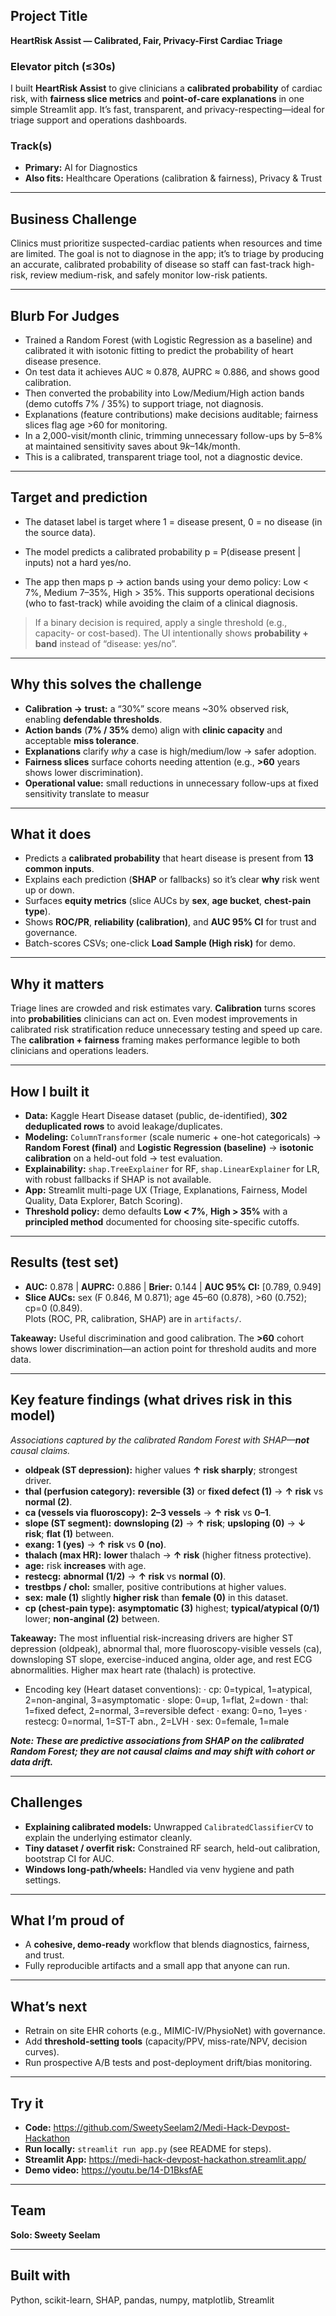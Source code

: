 ## Project Title
**HeartRisk Assist — Calibrated, Fair, Privacy-First Cardiac Triage**

### Elevator pitch (≤30s)
I built **HeartRisk Assist** to give clinicians a **calibrated probability** of cardiac risk, with **fairness slice metrics** and **point-of-care explanations** in one simple Streamlit app. It’s fast, transparent, and privacy-respecting—ideal for triage support and operations dashboards.

### Track(s)
- **Primary:** AI for Diagnostics  
- **Also fits:** Healthcare Operations (calibration & fairness), Privacy & Trust

---

## Business Challenge

Clinics must prioritize suspected-cardiac patients when resources and time are limited. The goal is not to diagnose in the app; it’s to triage by producing an accurate, calibrated probability of disease so staff can fast-track high-risk, review medium-risk, and safely monitor low-risk patients.

---

## Blurb For Judges

- Trained a Random Forest (with Logistic Regression as a baseline) and calibrated it with isotonic fitting to predict the probability of heart disease presence. 
- On test data it achieves AUC ≈ 0.878, AUPRC ≈ 0.886, and shows good calibration. 
- Then converted the probability into Low/Medium/High action bands (demo cutoffs 7% / 35%) to support triage, not diagnosis. 
- Explanations (feature contributions) make decisions auditable; fairness slices flag age >60 for monitoring. 
- In a 2,000-visit/month clinic, trimming unnecessary follow-ups by 5–8% at maintained sensitivity saves about $9k–$14k/month. 
- This is a calibrated, transparent triage tool, not a diagnostic device.

---

## Target and prediction

- The dataset label is target where 1 = disease present, 0 = no disease (in the source data).

- The model predicts a calibrated probability
    p = P(disease present | inputs)
    not a hard yes/no.

- The app then maps p → action bands using your demo policy:
    Low < 7%, Medium 7–35%, High > 35%.
    This supports operational decisions (who to fast-track) while avoiding the claim of a clinical diagnosis.

> If a binary decision is required, apply a single threshold (e.g., capacity- or cost-based). The UI intentionally shows **probability + band** instead of “disease: yes/no”.

---

## Why this solves the challenge

- **Calibration → trust:** a “30%” score means ~30% observed risk, enabling **defendable thresholds**.  
- **Action bands** (**7% / 35%** demo) align with **clinic capacity** and acceptable **miss tolerance**.  
- **Explanations** clarify *why* a case is high/medium/low → safer adoption.  
- **Fairness slices** surface cohorts needing attention (e.g., **>60** years shows lower discrimination).  
- **Operational value:** small reductions in unnecessary follow-ups at fixed sensitivity translate to measur

---

## What it does
- Predicts a **calibrated probability** that heart disease is present from **13 common inputs**.  
- Explains each prediction (**SHAP** or fallbacks) so it’s clear **why** risk went up or down.  
- Surfaces **equity metrics** (slice AUCs by **sex**, **age bucket**, **chest-pain type**).  
- Shows **ROC/PR**, **reliability (calibration)**, and **AUC 95% CI** for trust and governance.  
- Batch-scores CSVs; one-click **Load Sample (High risk)** for demo.

---

## Why it matters
Triage lines are crowded and risk estimates vary. **Calibration** turns scores into **probabilities** clinicians can act on. Even modest improvements in calibrated risk stratification reduce unnecessary testing and speed up care. The **calibration + fairness** framing makes performance legible to both clinicians and operations leaders.

---

## How I built it
- **Data:** Kaggle Heart Disease dataset (public, de-identified), **302 deduplicated rows** to avoid leakage/duplicates.
- **Modeling:** `ColumnTransformer` (scale numeric + one-hot categoricals) → **Random Forest (final)** and **Logistic Regression (baseline)** → **isotonic calibration** on a held-out fold → test evaluation.
- **Explainability:** `shap.TreeExplainer` for RF, `shap.LinearExplainer` for LR, with robust fallbacks if SHAP is not available.
- **App:** Streamlit multi-page UX (Triage, Explanations, Fairness, Model Quality, Data Explorer, Batch Scoring).  
- **Threshold policy:** demo defaults **Low < 7%**, **High > 35%** with a **principled method** documented for choosing site-specific cutoffs.

---

## Results (test set)
- **AUC:** 0.878 | **AUPRC:** 0.886 | **Brier:** 0.144 | **AUC 95% CI:** [0.789, 0.949]  
- **Slice AUCs:** sex (F 0.846, M 0.871); age 45–60 (0.878), >60 (0.752); cp=0 (0.849).  
Plots (ROC, PR, calibration, SHAP) are in `artifacts/`.

**Takeaway:** Useful discrimination and good calibration. The **>60** cohort shows lower discrimination—an action point for threshold audits and more data.

---

## Key feature findings (what drives risk in this model)
*Associations captured by the calibrated Random Forest with SHAP—**not** causal claims.*

- **oldpeak (ST depression):** higher values **↑ risk sharply**; strongest driver.  
- **thal (perfusion category):** **reversible (3)** or **fixed defect (1)** → **↑ risk** vs **normal (2)**.  
- **ca (vessels via fluoroscopy):** **2–3 vessels** → **↑ risk** vs **0–1**.  
- **slope (ST segment):** **downsloping (2)** → **↑ risk**; **upsloping (0)** → **↓ risk**; **flat (1)** between.  
- **exang:** **1 (yes)** → **↑ risk** vs **0 (no)**.  
- **thalach (max HR):** **lower** thalach → **↑ risk** (higher fitness protective).  
- **age:** risk **increases** with age.  
- **restecg:** **abnormal (1/2)** → **↑ risk** vs **normal (0)**.  
- **trestbps / chol:** smaller, positive contributions at higher values.  
- **sex:** **male (1)** slightly **higher risk** than **female (0)** in this dataset.  
- **cp (chest-pain type):** **asymptomatic (3)** highest; **typical/atypical (0/1)** lower; **non-anginal (2)** between.

**Takeaway:** The most influential risk-increasing drivers are higher ST depression (oldpeak), abnormal thal, more fluoroscopy-visible vessels (ca), downsloping ST slope, exercise-induced angina, older age, and rest ECG abnormalities. Higher max heart rate (thalach) is protective.

- Encoding key (Heart dataset conventions):
· cp: 0=typical, 1=atypical, 2=non-anginal, 3=asymptomatic 
· slope: 0=up, 1=flat, 2=down 
· thal: 1=fixed defect, 2=normal, 3=reversible defect 
· exang: 0=no, 1=yes 
· restecg: 0=normal, 1=ST-T abn., 2=LVH 
· sex: 0=female, 1=male

***Note: These are predictive associations from SHAP on the calibrated Random Forest; they are not causal claims and may shift with cohort or data drift.***

---

## Challenges
- **Explaining calibrated models:** Unwrapped `CalibratedClassifierCV` to explain the underlying estimator cleanly.
- **Tiny dataset / overfit risk:** Constrained RF search, held-out calibration, bootstrap CI for AUC.
- **Windows long-path/wheels:** Handled via venv hygiene and path settings.

---

## What I’m proud of
- A **cohesive, demo-ready** workflow that blends diagnostics, fairness, and trust.  
- Fully reproducible artifacts and a small app that anyone can run.

---

## What’s next
- Retrain on site EHR cohorts (e.g., MIMIC-IV/PhysioNet) with governance.
- Add **threshold-setting tools** (capacity/PPV, miss-rate/NPV, decision curves).
- Run prospective A/B tests and post-deployment drift/bias monitoring.

---

## Try it
- **Code:** https://github.com/SweetySeelam2/Medi-Hack-Devpost-Hackathon  
- **Run locally:** `streamlit run app.py` (see README for steps).  
- **Streamlit App:** https://medi-hack-devpost-hackathon.streamlit.app/  
- **Demo video:** https://youtu.be/14-D1BksfAE

---

## Team
**Solo: Sweety Seelam**

---

## Built with
Python, scikit-learn, SHAP, pandas, numpy, matplotlib, Streamlit
